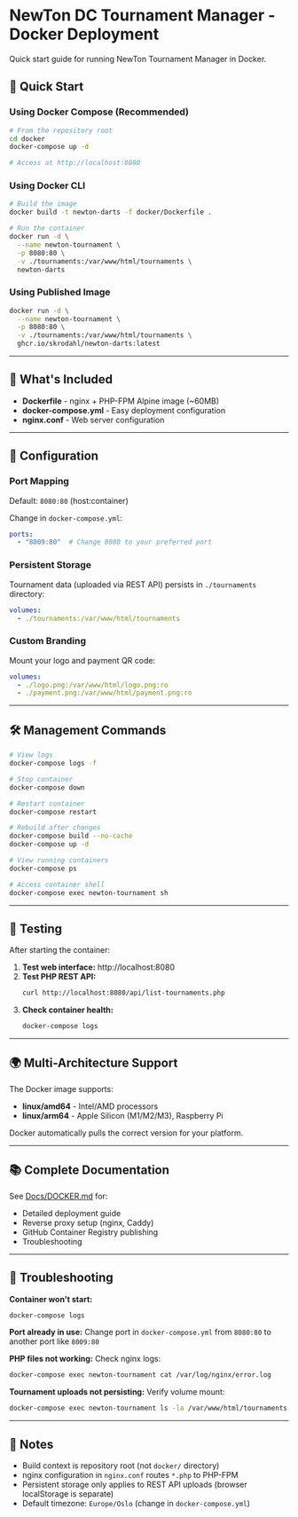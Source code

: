 # NewTon DC Tournament Manager - Docker Deployment

Quick start guide for running NewTon Tournament Manager in Docker.

## 🚀 Quick Start

### Using Docker Compose (Recommended)

```bash
# From the repository root
cd docker
docker-compose up -d

# Access at http://localhost:8080
```

### Using Docker CLI

```bash
# Build the image
docker build -t newton-darts -f docker/Dockerfile .

# Run the container
docker run -d \
  --name newton-tournament \
  -p 8080:80 \
  -v ./tournaments:/var/www/html/tournaments \
  newton-darts
```

### Using Published Image

```bash
docker run -d \
  --name newton-tournament \
  -p 8080:80 \
  -v ./tournaments:/var/www/html/tournaments \
  ghcr.io/skrodahl/newton-darts:latest
```

---

## 📁 What's Included

- **Dockerfile** - nginx + PHP-FPM Alpine image (~60MB)
- **docker-compose.yml** - Easy deployment configuration
- **nginx.conf** - Web server configuration

---

## 🔧 Configuration

### Port Mapping

Default: `8080:80` (host:container)

Change in `docker-compose.yml`:
```yaml
ports:
  - "8009:80"  # Change 8080 to your preferred port
```

### Persistent Storage

Tournament data (uploaded via REST API) persists in `./tournaments` directory:

```yaml
volumes:
  - ./tournaments:/var/www/html/tournaments
```

### Custom Branding

Mount your logo and payment QR code:

```yaml
volumes:
  - ./logo.png:/var/www/html/logo.png:ro
  - ./payment.png:/var/www/html/payment.png:ro
```

---

## 🛠️ Management Commands

```bash
# View logs
docker-compose logs -f

# Stop container
docker-compose down

# Restart container
docker-compose restart

# Rebuild after changes
docker-compose build --no-cache
docker-compose up -d

# View running containers
docker-compose ps

# Access container shell
docker-compose exec newton-tournament sh
```

---

## 🧪 Testing

After starting the container:

1. **Test web interface:** http://localhost:8080
2. **Test PHP REST API:**
   ```bash
   curl http://localhost:8080/api/list-tournaments.php
   ```
3. **Check container health:**
   ```bash
   docker-compose logs
   ```

---

## 🌍 Multi-Architecture Support

The Docker image supports:
- **linux/amd64** - Intel/AMD processors
- **linux/arm64** - Apple Silicon (M1/M2/M3), Raspberry Pi

Docker automatically pulls the correct version for your platform.

---

## 📚 Complete Documentation

See [Docs/DOCKER.md](../Docs/DOCKER.md) for:
- Detailed deployment guide
- Reverse proxy setup (nginx, Caddy)
- GitHub Container Registry publishing
- Troubleshooting

---

## 🐛 Troubleshooting

**Container won't start:**
```bash
docker-compose logs
```

**Port already in use:**
Change port in `docker-compose.yml` from `8080:80` to another port like `8009:80`

**PHP files not working:**
Check nginx logs:
```bash
docker-compose exec newton-tournament cat /var/log/nginx/error.log
```

**Tournament uploads not persisting:**
Verify volume mount:
```bash
docker-compose exec newton-tournament ls -la /var/www/html/tournaments
```

---

## 📝 Notes

- Build context is repository root (not `docker/` directory)
- nginx configuration in `nginx.conf` routes `*.php` to PHP-FPM
- Persistent storage only applies to REST API uploads (browser localStorage is separate)
- Default timezone: `Europe/Oslo` (change in `docker-compose.yml`)

